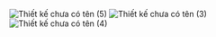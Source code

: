 ![Thiết kế chưa có tên (5)](https://github.com/Communities-by-Bcommunity/.github/assets/126839568/e4534938-6ab5-4fe9-89bf-8a68020419ac)
![Thiết kế chưa có tên (3)](https://github.com/Communities-by-Bcommunity/.github/assets/126839568/d3a6894a-a009-433b-8a30-1ee6ecd013fa)
![Thiết kế chưa có tên (4)](https://github.com/Communities-by-Bcommunity/.github/assets/126839568/4d5dd08d-c327-4f8b-baa6-7888bc8b927f)
